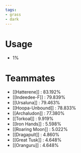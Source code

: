 ```yaml
---
tags:
- grass
- dark
---
```

# Usage
- 1%
# Teammates
- [[Hatterene]] : 83.192%
- [[Indeedee-F]] : 79.839%
- [[Ursaluna]] : 79.463%
- [[Hoopa-Unbound]] : 78.833%
- [[Archaludon]] : 77.380%
- [[Torkoal]] : 9.919%
- [[Iron Hands]] : 5.598%
- [[Roaring Moon]] : 5.022%
- [[Dragapult]] : 4.860%
- [[Great Tusk]] : 4.648%
- [[Oranguru]] : 4.648%